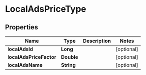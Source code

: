 

# LocalAdsPriceType


## Properties

Name | Type | Description | Notes
------------ | ------------- | ------------- | -------------
**localAdsId** | **Long** |  |  [optional]
**localAdsPriceFactor** | **Double** |  |  [optional]
**localAdsName** | **String** |  |  [optional]




